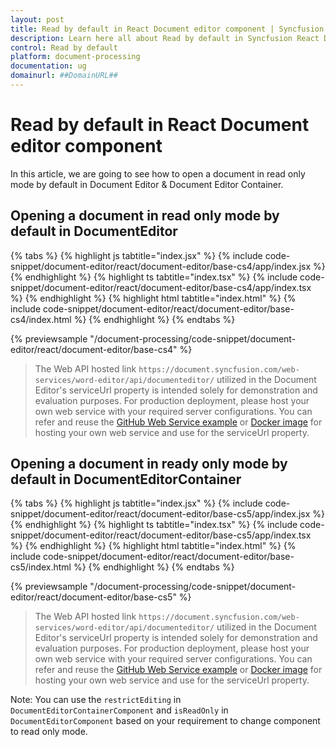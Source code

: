 ```yaml
---
layout: post
title: Read by default in React Document editor component | Syncfusion
description: Learn here all about Read by default in Syncfusion React Document editor component of Syncfusion Essential JS 2 and more.
control: Read by default 
platform: document-processing
documentation: ug
domainurl: ##DomainURL##
---
```


# Read by default in React Document editor component

In this article, we are going to see how to open a document in read only mode by default in Document Editor & Document  Editor Container.

## Opening a document in read only mode by default in DocumentEditor

{% tabs %}
{% highlight js tabtitle="index.jsx" %}
{% include code-snippet/document-editor/react/document-editor/base-cs4/app/index.jsx %}
{% endhighlight %}
{% highlight ts tabtitle="index.tsx" %}
{% include code-snippet/document-editor/react/document-editor/base-cs4/app/index.tsx %}
{% endhighlight %}
{% highlight html tabtitle="index.html" %}
{% include code-snippet/document-editor/react/document-editor/base-cs4/index.html %}
{% endhighlight %}
{% endtabs %}
        
{% previewsample "/document-processing/code-snippet/document-editor/react/document-editor/base-cs4" %}

> The Web API hosted link `https://document.syncfusion.com/web-services/word-editor/api/documenteditor/` utilized in the Document Editor's serviceUrl property is intended solely for demonstration and evaluation purposes. For production deployment, please host your own web service with your required server configurations. You can refer and reuse the [GitHub Web Service example](https://github.com/SyncfusionExamples/EJ2-DocumentEditor-WebServices) or [Docker image](https://hub.docker.com/r/syncfusion/word-processor-server) for hosting your own web service and use for the serviceUrl property.

## Opening a document in ready only mode by default in DocumentEditorContainer

{% tabs %}
{% highlight js tabtitle="index.jsx" %}
{% include code-snippet/document-editor/react/document-editor/base-cs5/app/index.jsx %}
{% endhighlight %}
{% highlight ts tabtitle="index.tsx" %}
{% include code-snippet/document-editor/react/document-editor/base-cs5/app/index.tsx %}
{% endhighlight %}
{% highlight html tabtitle="index.html" %}
{% include code-snippet/document-editor/react/document-editor/base-cs5/index.html %}
{% endhighlight %}
{% endtabs %}
        
{% previewsample "/document-processing/code-snippet/document-editor/react/document-editor/base-cs5" %}

> The Web API hosted link `https://document.syncfusion.com/web-services/word-editor/api/documenteditor/` utilized in the Document Editor's serviceUrl property is intended solely for demonstration and evaluation purposes. For production deployment, please host your own web service with your required server configurations. You can refer and reuse the [GitHub Web Service example](https://github.com/SyncfusionExamples/EJ2-DocumentEditor-WebServices) or [Docker image](https://hub.docker.com/r/syncfusion/word-processor-server) for hosting your own web service and use for the serviceUrl property.

Note: You can use the `restrictEditing` in `DocumentEditorContainerComponent` and `isReadOnly` in `DocumentEditorComponent` based on your requirement to change component to read only mode.